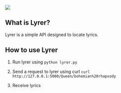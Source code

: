 ![](https://jcode.me/content/images/2015/06/lyrer.png)

## What is Lyrer?

Lyrer is a simple API designed to locate lyrics.

## How to use Lyrer

1. Run lyrer using `python lyrer.py`

2. Send a request to lyrer using curl `curl http://127.0.0.1:5000/Queen/bohemian%20rhapsody`

3. Receive lyrics

